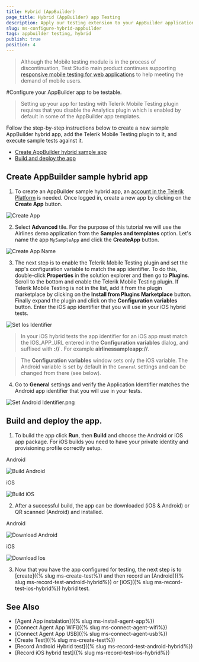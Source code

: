 ```yaml
---
title: Hybrid (AppBuilder)
page_title: Hybrid (AppBuilder) app Testing
description: Apply our testing extension to your AppBuilder application.
slug: ms-configure-hybrid-appbuilder
tags: appbuilder testing, hybrid
publish: true
position: 4
---
```


> Although the Mobile testing module is in the process of discontinuation, Test Studio main product continues supporting <a href="https://www.telerik.com/teststudio/automated-website-responsive-testing" target="_blank">responsive mobile testing for web applications</a> to help meeting the demand of mobile users.

#Configure your AppBuilder app to be testable.

> Setting up your app for testing with Telerik Mobile Testing plugin requires that you disable the Analytics plugin which is enabled by default in some of the AppBuilder app templates.

Follow the step-by-step instructions below to create a new sample AppBuilder hybrid app, add the Telerik Mobile Testing plugin to it, and execute sample tests against it.

* [Create AppBuilder hybrid sample app](#CreateApp)
* [Build and deploy the app](#PhysicalDevices)

## Create AppBuilder sample hybrid app <a id="CreateApp" name="CreateApp"></a>

1. To create an AppBuilder sample hybrid app, an [account in the Telerik Platform][1] is needed. Once logged in, create a new app by clicking on the **Create App** button.

  ![Create App](/img/test-studio-mobile/configure-your-app/configure-appbuilder/CreateApp.png)

2. Select **Advanced** tile. For the purpose of this tutorial we will use the Airlines demo application from the **Samples and templates** option. Let's name the app `MySampleApp` and click the **CreateApp** button.

  ![Create App Name](/img/test-studio-mobile/configure-your-app/configure-appbuilder/CreateAppName.png)

3. The next step is to enable the Telerik Mobile Testing plugin and set the app's configuration variable to match the app identifier. To do this, double-click **Properties** in the solution explorer and then go to **Plugins**. Scroll to the bottom and enable the Telerik Mobile Testing plugin. If Telerik Mobile Testing is not in the list, add it from the plugin marketplace by clicking on the **Install from Plugins Marketplace** button. Finally expand the plugin and click on the **Configuration variables** button. Enter the iOS app identifier that you will use in your iOS hybrid tests. 

  ![Set Ios Identifier](/img/test-studio-mobile/configure-your-app/configure-appbuilder/SetIosIdentifier.png)

  <a name="appid"></a>
 > In your iOS hybrid tests the app identifier for an iOS app must match the IOS_APP_URL entered in the **Configuration variables** dialog, and suffixed with **://** . For example **airlinessampleapp://**.

 > The **Configuration variables** window sets only the iOS variable. The Android variable is set by default in the `General` settings and can be changed from there (see below).

 <!--- > When automation against `WKWebView` views is targeted, additional set of plugins is required. Click on **Install from Plugins Marketplace** button, and search for **Mobile Testing Extension - WebKit** and **WKWebView Polyfill** plugins. 

 > When automation against `Crosswalk WebView` views is targeted, additional set of plugins is required. Click on **Install from Plugins Marketplace** button, and search for **Mobile Testing Extension - XWalkView** and **Crosswalk WebView Engine** plugins. --->

4. Go to **General** settings and verify the Application Identifier matches the Android app identifier that you will use in your tests.

  ![Set Android Identifier.png](/img/test-studio-mobile/configure-your-app/configure-appbuilder/SetAndroidIdentifier.png)

## Build and deploy the app.<a id="PhysicalDevices" name="PhysicalDevices"></a>

1. To build the app click **Run**, then **Build** and choose the Android or iOS app package. For iOS builds you need to have your private identity and provisioning profile correctly setup.

  Android

  ![Build Android](/img/test-studio-mobile/configure-your-app/configure-appbuilder/BuildAndroid.png)

  iOS

  ![Build iOS](/img/test-studio-mobile/configure-your-app/configure-appbuilder/BuildIos.png)

2. After a successful build, the app can be downloaded (iOS & Android) or QR scanned (Android) and installed.

  Android

  ![Download Android](/img/test-studio-mobile/configure-your-app/configure-appbuilder/DownloadAndroid.png)

  iOS

  ![Download Ios](/img/test-studio-mobile/configure-your-app/configure-appbuilder/DownloadIos.png)

3. Now that you have the app configured for testing, the next step is to [create]({% slug ms-create-test%}) and then record an [Android]({% slug ms-record-test-android-hybrid%}) or [iOS]({% slug ms-record-test-ios-hybrid%}) hybrid test.

## See Also

* [Agent App instalation]({% slug ms-install-agent-app%})
* [Connect Agent App WiFi]({% slug ms-connect-agent-wifi%})
* [Connect Agent App USB]({% slug ms-connect-agent-usb%})
* [Create Test]({% slug ms-create-test%})
* [Record Android Hybrid test]({% slug ms-record-test-android-hybrid%})
* [Record iOS hybrid test]({% slug ms-record-test-ios-hybrid%})


[1]:http://docs.telerik.com/platform/help/accounts/accounts
